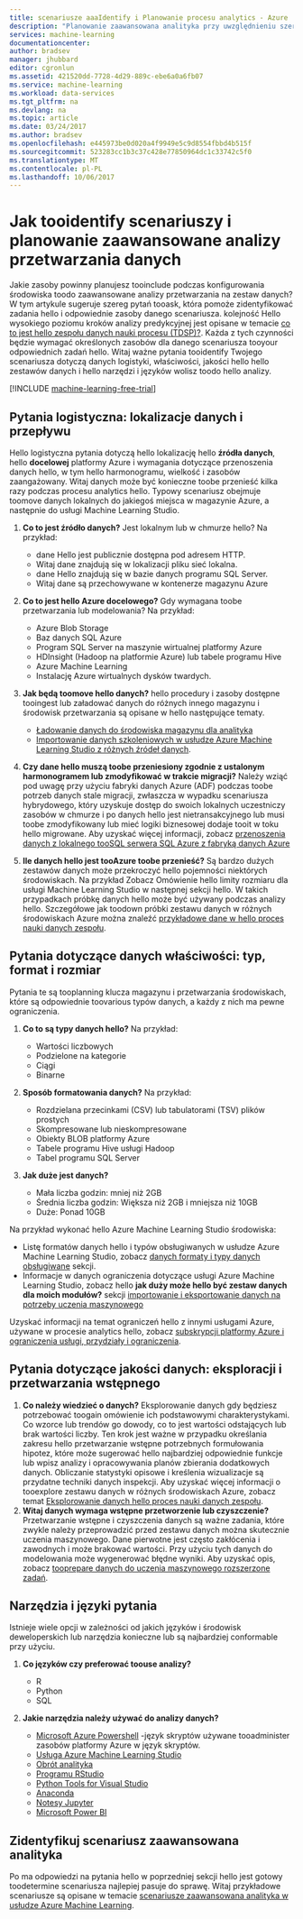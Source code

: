 ```yaml
---
title: scenariusze aaaIdentify i Planowanie procesu analytics - Azure | Dokumentacja firmy Microsoft
description: "Planowanie zaawansowana analityka przy uwzględnieniu szereg pytań klucza."
services: machine-learning
documentationcenter: 
author: bradsev
manager: jhubbard
editor: cgronlun
ms.assetid: 421520dd-7728-4d29-889c-ebe6a0a6fb07
ms.service: machine-learning
ms.workload: data-services
ms.tgt_pltfrm: na
ms.devlang: na
ms.topic: article
ms.date: 03/24/2017
ms.author: bradsev
ms.openlocfilehash: e445973be0d020a4f9949e5c9d8554fbbd4b515f
ms.sourcegitcommit: 523283cc1b3c37c428e77850964dc1c33742c5f0
ms.translationtype: MT
ms.contentlocale: pl-PL
ms.lasthandoff: 10/06/2017
---
```

# <a name="how-tooidentify-scenarios-and-plan-for-advanced-analytics-data-processing"></a>Jak tooidentify scenariuszy i planowanie zaawansowane analizy przetwarzania danych
Jakie zasoby powinny planujesz tooinclude podczas konfigurowania środowiska toodo zaawansowane analizy przetwarzania na zestaw danych? W tym artykule sugeruje szereg pytań tooask, która pomoże zidentyfikować zadania hello i odpowiednie zasoby danego scenariusza. kolejność Hello wysokiego poziomu kroków analizy predykcyjnej jest opisane w temacie [co to jest hello zespołu danych nauki procesu (TDSP)?](data-science-process-overview.md). Każda z tych czynności będzie wymagać określonych zasobów dla danego scenariusza tooyour odpowiednich zadań hello. Witaj ważne pytania tooidentify Twojego scenariusza dotyczą danych logistyki, właściwości, jakości hello hello zestawów danych i hello narzędzi i języków wolisz toodo hello analizy.

[!INCLUDE [machine-learning-free-trial](../../includes/machine-learning-free-trial.md)]

## <a name="logistic-questions-data-locations-and-movement"></a>Pytania logistyczna: lokalizacje danych i przepływu
Hello logistyczna pytania dotyczą hello lokalizację hello **źródła danych**, hello **docelowej** platformy Azure i wymagania dotyczące przenoszenia danych hello, w tym hello harmonogramu, wielkość i zasobów zaangażowany. Witaj danych może być konieczne toobe przenieść kilka razy podczas procesu analytics hello. Typowy scenariusz obejmuje toomove danych lokalnych do jakiegoś miejsca w magazynie Azure, a następnie do usługi Machine Learning Studio.

1. **Co to jest źródło danych?** Jest lokalnym lub w chmurze hello? Na przykład:
   
   * dane Hello jest publicznie dostępna pod adresem HTTP.
   * Witaj dane znajdują się w lokalizacji pliku sieć lokalna.
   * dane Hello znajdują się w bazie danych programu SQL Server.
   * Witaj dane są przechowywane w kontenerze magazynu Azure
2. **Co to jest hello Azure docelowego?** Gdy wymagana toobe przetwarzania lub modelowania? Na przykład:
   
   * Azure Blob Storage
   * Baz danych SQL Azure
   * Program SQL Server na maszynie wirtualnej platformy Azure
   * HDInsight (Hadoop na platformie Azure) lub tabele programu Hive
   * Azure Machine Learning
   * Instalację Azure wirtualnych dysków twardych.
3. **Jak będą toomove hello danych?**  hello procedury i zasoby dostępne tooingest lub załadować danych do różnych innego magazynu i środowisk przetwarzania są opisane w hello następujące tematy.
   
   * [Ładowanie danych do środowiska magazynu dla analityka](machine-learning-data-science-ingest-data.md)
   * [Importowanie danych szkoleniowych w usłudze Azure Machine Learning Studio z różnych źródeł danych](machine-learning-data-science-import-data.md).
4. **Czy dane hello muszą toobe przeniesiony zgodnie z ustalonym harmonogramem lub zmodyfikować w trakcie migracji?** Należy wziąć pod uwagę przy użyciu fabryki danych Azure (ADF) podczas toobe potrzeb danych stale migracji, zwłaszcza w wypadku scenariusza hybrydowego, który uzyskuje dostęp do swoich lokalnych uczestniczy zasobów w chmurze i po danych hello jest nietransakcyjnego lub musi toobe zmodyfikowany lub mieć logiki biznesowej dodaje tooit w toku hello migrowane. Aby uzyskać więcej informacji, zobacz [przenoszenia danych z lokalnego tooSQL serwera SQL Azure z fabryką danych Azure](machine-learning-data-science-move-sql-azure-adf.md)
5. **Ile danych hello jest tooAzure toobe przenieść?** Są bardzo dużych zestawów danych może przekroczyć hello pojemności niektórych środowiskach. Na przykład Zobacz Omówienie hello limity rozmiaru dla usługi Machine Learning Studio w następnej sekcji hello. W takich przypadkach próbkę danych hello może być używany podczas analizy hello. Szczegółowe jak toodown próbki zestawu danych w różnych środowiskach Azure można znaleźć [przykładowe dane w hello proces nauki danych zespołu](machine-learning-data-science-sample-data.md).

## <a name="data-characteristics-questions-type-format-and-size"></a>Pytania dotyczące danych właściwości: typ, format i rozmiar
Pytania te są tooplanning klucza magazynu i przetwarzania środowiskach, które są odpowiednie toovarious typów danych, a każdy z nich ma pewne ograniczenia.

1. **Co to są typy danych hello?** Na przykład:
   
   * Wartości liczbowych
   * Podzielone na kategorie
   * Ciągi
   * Binarne
2. **Sposób formatowania danych?** Na przykład:
   
   * Rozdzielana przecinkami (CSV) lub tabulatorami (TSV) plików prostych
   * Skompresowane lub nieskompresowane
   * Obiekty BLOB platformy Azure
   * Tabele programu Hive usługi Hadoop
   * Tabel programu SQL Server
3. **Jak duże jest danych?**
   
   * Mała liczba godzin: mniej niż 2GB
   * Średnia liczba godzin: Większa niż 2GB i mniejsza niż 10GB
   * Duże: Ponad 10GB

Na przykład wykonać hello Azure Machine Learning Studio środowiska:

* Listę formatów danych hello i typów obsługiwanych w usłudze Azure Machine Learning Studio, zobacz [danych formaty i typy danych obsługiwane](machine-learning-data-science-import-data.md#data-formats-and-data-types-supported) sekcji.
* Informacje w danych ograniczenia dotyczące usługi Azure Machine Learning Studio, zobacz hello **jak duży może hello być zestaw danych dla moich modułów?** sekcji [importowanie i eksportowanie danych na potrzeby uczenia maszynowego](machine-learning-faq.md#machine-learning-studio-questions)

Uzyskać informacji na temat ograniczeń hello z innymi usługami Azure, używane w procesie analytics hello, zobacz [subskrypcji platformy Azure i ograniczenia usługi, przydziały i ograniczenia](../azure-subscription-service-limits.md).

## <a name="data-quality-questions-exploration-and-pre-processing"></a>Pytania dotyczące jakości danych: eksploracji i przetwarzania wstępnego
1. **Co należy wiedzieć o danych?** Eksplorowanie danych gdy będziesz potrzebować toogain omówienie ich podstawowymi charakterystykami. Co wzorce lub trendów go dowody, co to jest wartości odstających lub brak wartości liczby. Ten krok jest ważne w przypadku określania zakresu hello przetwarzanie wstępne potrzebnych formułowania hipotez, które może sugerować hello najbardziej odpowiednie funkcje lub wpisz analizy i opracowywania planów zbierania dodatkowych danych. Obliczanie statystyki opisowe i kreślenia wizualizacje są przydatne techniki danych inspekcji. Aby uzyskać więcej informacji o tooexplore zestawu danych w różnych środowiskach Azure, zobacz temat [Eksplorowanie danych hello proces nauki danych zespołu](machine-learning-data-science-explore-data.md).
2. **Witaj danych wymaga wstępne przetworzenie lub czyszczenie?**
   Przetwarzanie wstępne i czyszczenia danych są ważne zadania, które zwykle należy przeprowadzić przed zestawu danych można skutecznie uczenia maszynowego. Dane pierwotne jest często zakłócenia i zawodnych i może brakować wartości. Przy użyciu tych danych do modelowania może wygenerować błędne wyniki. Aby uzyskać opis, zobacz [tooprepare danych do uczenia maszynowego rozszerzone zadań](machine-learning-data-science-prepare-data.md).

## <a name="tools-and-languages-questions"></a>Narzędzia i języki pytania
Istnieje wiele opcji w zależności od jakich języków i środowisk deweloperskich lub narzędzia konieczne lub są najbardziej conformable przy użyciu.

1. **Co języków czy preferować toouse analizy?**  
   
   * R
   * Python
   * SQL
2. **Jakie narzędzia należy używać do analizy danych?**
   
   * [Microsoft Azure Powershell](/powershell/azure/overview) -język skryptów używane tooadminister zasobów platformy Azure w język skryptów.
   * [Usługa Azure Machine Learning Studio](machine-learning-what-is-ml-studio.md)
   * [Obrót analityka](http://www.revolutionanalytics.com/revolution-r-open)
   * [Programu RStudio](http://www.rstudio.com)
   * [Python Tools for Visual Studio](http://microsoft.github.io/PTVS/)
   * [Anaconda](https://www.continuum.io/why-anaconda)
   * [Notesy Jupyter](http://jupyter.org/)
   * [Microsoft Power BI](http://powerbi.microsoft.com)

## <a name="identify-your-advanced-analytics-scenario"></a>Zidentyfikuj scenariusz zaawansowana analityka
Po ma odpowiedzi na pytania hello w poprzedniej sekcji hello jest gotowy toodetermine scenariusza najlepiej pasuje do sprawę. Witaj przykładowe scenariusze są opisane w temacie [scenariusze zaawansowana analityka w usłudze Azure Machine Learning](machine-learning-data-science-plan-sample-scenarios.md).


